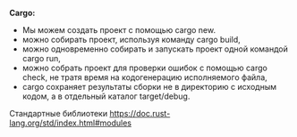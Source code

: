 **Cargo:**
- Мы можем создать проект с помощью cargo new.
- можно собирать проект, используя команду cargo build,
- можно одновременно собирать и запускать проект одной командой cargo run,
- можно собрать проект для проверки ошибок с помощью cargo check, не тратя время на кодогенерацию исполняемого файла,
- cargo сохраняет результаты сборки не в директорию с исходным кодом, а в отдельный каталог target/debug.

Стандартные библиотеки
https://doc.rust-lang.org/std/index.html#modules

